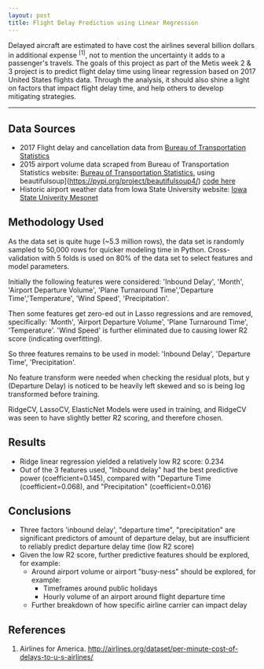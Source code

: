 ```yaml
---
layout: post
title: Flight Delay Prediction using Linear Regression
---
```


Delayed aircraft are estimated to have cost the airlines several billion dollars in additional expense <sup>[1]</sup>, not to mention the uncertainty it adds to a passenger's travels. The goals of this project as part of the Metis week 2 & 3 project is to  predict flight delay time using linear regression based on 2017 United States flights data. Through the analysis, it should also shine a light on factors that impact flight delay time, and help others to develop mitigating strategies.

-----

## Data Sources
* 2017 Flight delay and cancellation data from [Bureau of Transportation Statistics](https://www.transtats.bts.gov/DL_SelectFields.asp?Table_ID=236)
* 2015 airport volume data scraped from Bureau of Transportation Statistics website: [Bureau of Transportation Statistics](https://www.transtats.bts.gov/airports.asp?pn=1), using beautifulsoup](https://pypi.org/project/beautifulsoup4/) [code here](Web_scraping_airport_volume.ipynb)
* Historic airport weather data from Iowa State University website: [Iowa State Univerity Mesonet](https://mesonet.agron.iastate.edu/request/download.phtml?network=WA_ASOS)

## Methodology Used
As the data set is quite huge (~5.3 million rows), the data set is randomly sampled to 50,000 rows for quicker modeling time in Python. Cross-validation with 5 folds is used on 80% of the data set to select features and model parameters.

Initially the following features were considered: 'Inbound Delay', 'Month', 'Airport Departure Volume', 'Plane Turnaround Time','Departure Time','Temperature', 'Wind Speed', 'Precipitation'.

Then some features get zero-ed out in Lasso regressions and are removed, specifically: 'Month', 'Airport Departure Volume', 'Plane Turnaround Time', 'Temperature'. 'Wind Speed' is further eliminated due to causing lower R2 score (indicating overfitting).

So three features remains to be used in model: 'Inbound Delay', 'Departure Time', 'Precipitation'.

No feature transform were needed when checking the residual plots, but y (Departure Delay) is noticed to be heavily left skewed and so is being log transformed before training.

RidgeCV, LassoCV, ElasticNet Models were used in training, and RidgeCV was seen to have slightly better R2 scoring, and therefore chosen.

## Results
* Ridge linear regression yielded a relatively low R2 score: 0.234
* Out of the 3 features used, "Inbound delay" had the best predictive power (coefficient=0.145), compared with "Departure Time (coefficient=0.068), and "Precipitation" (coefficient=0.016)

## Conclusions
* Three factors 'inbound delay', "departure time", "precipitation" are significant predictors of amount of departure delay, but are insufficient to reliably predict departure delay time (low R2 score)
* Given the low R2 score, further predictive features should be explored, for example:
    * Around airport volume or airport "busy-ness" should be explored, for example:
      * Timeframes around public holidays
      * Hourly volume of an airport around flight departure time
    * Further breakdown of how specific airline carrier can impact delay

## References
1. Airlines for America. http://airlines.org/dataset/per-minute-cost-of-delays-to-u-s-airlines/
